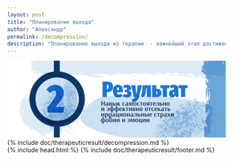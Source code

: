 ```yaml
---
layout: post
title: "Планирование выхода"
author: "Александр"
permalink: /decompression/
description: "Планирование выхода из терапии  - важнейший этап достижения результата обучения"
---
```


<a href="/result/">![Психологическая декомпрессия на подъёме с глубины подсознания в реальную жизнь](/_img/22.png)</a>  
{% include doc/therapeuticresult/decompression.md %}  
{% include head.html %}
{% include doc/therapeuticresult/footer.md %}

